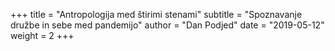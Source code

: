 +++
title = "Antropologija med štirimi stenami"
subtitle = "Spoznavanje družbe in sebe med pandemijo"
author = "Dan Podjed"
date = "2019-05-12"
weight = 2
+++